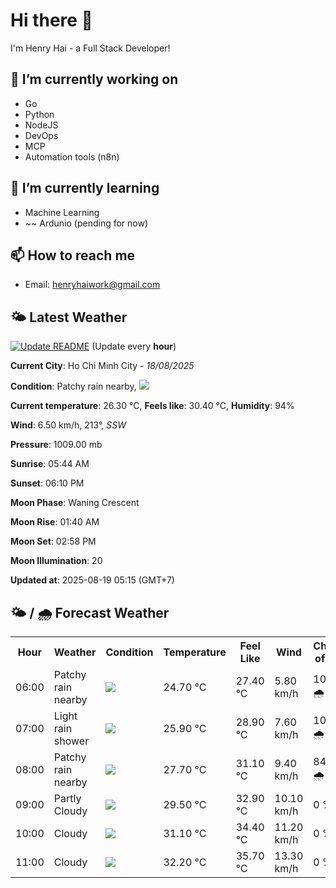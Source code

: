 # Hi there 👋

I'm Henry Hai - a Full Stack Developer!

## 🔭 I’m currently working on

- Go
- Python
- NodeJS
- DevOps
- MCP
- Automation tools (n8n)

## 🌱 I’m currently learning

- Machine Learning
- ~~ Ardunio (pending for now)

## 📫 How to reach me

- Email: <henryhaiwork@gmail.com>

## 🌤️ Latest Weather
[![Update README](https://github.com/henry0hai/henry0hai/actions/workflows/udpateReadme.yml/badge.svg)](https://github.com/henry0hai/henry0hai/actions/workflows/udpateReadme.yml)
(Update every **hour**)
<!-- CURRENT_WEATHER:START -->
**Current City**: Ho Chi Minh City - *18/08/2025*

**Condition**: Patchy rain nearby, <img src="https://cdn.weatherapi.com/weather/64x64/night/176.png"/>

**Current temperature**: 26.30 °C, **Feels like**: 30.40 °C, **Humidity**: 94%

**Wind**: 6.50 km/h, 213°, *SSW*

**Pressure**: 1009.00 mb

**Sunrise**: 05:44 AM

**Sunset**: 06:10 PM

**Moon Phase**: Waning Crescent

**Moon Rise**: 01:40 AM

**Moon Set**: 02:58 PM

**Moon Illumination**: 20

**Updated at**: 2025-08-19 05:15 (GMT+7)<!-- CURRENT_WEATHER:END -->

## 🌤️ / 🌧️ Forecast Weather
<!-- FORECAST_WEATHER:START -->
<table>
		<tr>
			<th>Hour</th>
			<th>Weather</th>
			<th>Condition</th>
			<th>Temperature</th>
			<th>Feel Like</th>
			<th>Wind</th>
			<th>Chance of Rain</th>
		</tr>
				<tr>
					<td>06:00</td>
					<td>Patchy rain nearby</td>
					<td><img src='https://cdn.weatherapi.com/weather/64x64/day/176.png'/></td>
					<td>24.70 °C</td>
					<td>27.40 °C</td>
					<td>5.80 km/h</td>
					<td>100 % 🌧️</td>
				</tr>
				<tr>
					<td>07:00</td>
					<td>Light rain shower</td>
					<td><img src='https://cdn.weatherapi.com/weather/64x64/day/353.png'/></td>
					<td>25.90 °C</td>
					<td>28.90 °C</td>
					<td>7.60 km/h</td>
					<td>100 % 🌧️</td>
				</tr>
				<tr>
					<td>08:00</td>
					<td>Patchy rain nearby</td>
					<td><img src='https://cdn.weatherapi.com/weather/64x64/day/176.png'/></td>
					<td>27.70 °C</td>
					<td>31.10 °C</td>
					<td>9.40 km/h</td>
					<td>84 % 🌧️</td>
				</tr>
				<tr>
					<td>09:00</td>
					<td>Partly Cloudy </td>
					<td><img src='https://cdn.weatherapi.com/weather/64x64/day/116.png'/></td>
					<td>29.50 °C</td>
					<td>32.90 °C</td>
					<td>10.10 km/h</td>
					<td>0 %</td>
				</tr>
				<tr>
					<td>10:00</td>
					<td>Cloudy </td>
					<td><img src='https://cdn.weatherapi.com/weather/64x64/day/119.png'/></td>
					<td>31.10 °C</td>
					<td>34.40 °C</td>
					<td>11.20 km/h</td>
					<td>0 %</td>
				</tr>
				<tr>
					<td>11:00</td>
					<td>Cloudy </td>
					<td><img src='https://cdn.weatherapi.com/weather/64x64/day/119.png'/></td>
					<td>32.20 °C</td>
					<td>35.70 °C</td>
					<td>13.30 km/h</td>
					<td>0 %</td>
				</tr>
</table>
<!-- FORECAST_WEATHER:END -->
